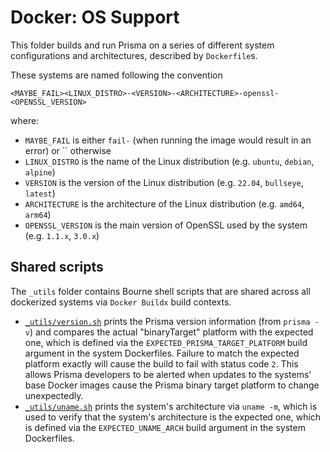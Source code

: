 # Docker: OS Support

This folder builds and run Prisma on a series of different system configurations and architectures, described by `Dockerfile`s.

These systems are named following the convention
  
```
<MAYBE_FAIL><LINUX_DISTRO>-<VERSION>-<ARCHITECTURE>-openssl-<OPENSSL_VERSION>
```
  
where:
- `MAYBE_FAIL` is either `fail-` (when running the image would result in an error) or `` otherwise
- `LINUX_DISTRO` is the name of the Linux distribution (e.g. `ubuntu`, `debian`, `alpine`)
- `VERSION` is the version of the Linux distribution (e.g. `22.04`, `bullseye`, `latest`)
- `ARCHITECTURE` is the architecture of the Linux distribution (e.g. `amd64`, `arm64`)
- `OPENSSL_VERSION` is the main version of OpenSSL used by the system (e.g. `1.1.x`, `3.0.x`)

## Shared scripts

The `_utils` folder contains Bourne shell scripts that are shared across all dockerized systems via `Docker Buildx` build contexts.

- [`_utils/version.sh`](./_utils/version.sh) prints the Prisma version information (from `prisma -v`) and compares the actual "binaryTarget" platform with the expected one, which is defined via the `EXPECTED_PRISMA_TARGET_PLATFORM` build argument in the system Dockerfiles.
Failure to match the expected platform exactly will cause the build to fail with status code `2`. This allows Prisma developers to be alerted when updates to the systems' base Docker images cause the Prisma binary target platform to change unexpectedly.
- [`_utils/uname.sh`](./_utils/uname.sh) prints the system's architecture via `uname -m`, which is used to verify that the system's architecture is the expected one, which is defined via the `EXPECTED_UNAME_ARCH` build argument in the system Dockerfiles.
